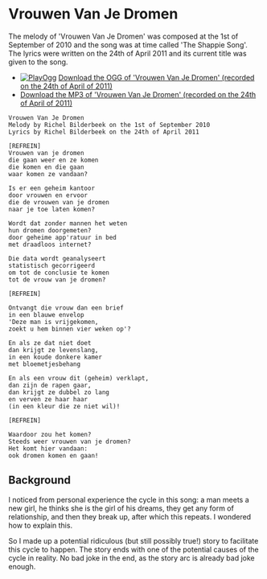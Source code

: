 # Vrouwen Van Je Dromen

The melody of 'Vrouwen Van Je Dromen' was
composed at the 1st of September of 2010 and the song was at time called
'The Shappie Song'. The lyrics were written on the 24th of April 2011
and its current title was given to the song.

 * [![PlayOgg](http://static.fsf.org/playogg/Play_ogg_80x15.png "I support PlayOgg!")](http://playogg.org) [Download the OGG of 'Vrouwen Van Je Dromen' (recorded on the 24th of April of 2011)](http://www.richelbilderbeek.nl/CD07_VrouwenVanJeDromen20110424.ogg)
 * [Download the MP3 of 'Vrouwen Van Je Dromen' (recorded on the 24th of April of 2011)](http://www.richelbilderbeek.nl/CD07_VrouwenVanJeDromen20110424.mp3)

```
Vrouwen Van Je Dromen
Melody by Richel Bilderbeek on the 1st of September 2010
Lyrics by Richel Bilderbeek on the 24th of April 2011

[REFREIN]
Vrouwen van je dromen
die gaan weer en ze komen
die komen en die gaan
waar komen ze vandaan?

Is er een geheim kantoor
door vrouwen en ervoor
die de vrouwen van je dromen
naar je toe laten komen?

Wordt dat zonder mannen het weten
hun dromen doorgemeten?
door geheime app'ratuur in bed
met draadloos internet?

Die data wordt geanalyseert
statistisch gecorrigeerd
om tot de conclusie te komen
tot de vrouw van je dromen?

[REFREIN]

Ontvangt die vrouw dan een brief
in een blauwe envelop
'Deze man is vrijgekomen,
zoekt u hem binnen vier weken op'?

En als ze dat niet doet
dan krijgt ze levenslang,
in een koude donkere kamer
met bloemetjesbehang

En als een vrouw dit (geheim) verklapt,
dan zijn de rapen gaar,
dan krijgt ze dubbel zo lang
en verven ze haar haar 
(in een kleur die ze niet wil)!

[REFREIN]

Waardoor zou het komen?
Steeds weer vrouwen van je dromen?
Het komt hier vandaan:
ook dromen komen en gaan!
```

## Background

I noticed from personal experience the cycle in this
song: a man meets a new girl, he thinks she is the girl of
his dreams, they get any form of relationship, and then they break up,
after which this repeats. I wondered how to explain this.

So I made up a potential ridiculous (but still possibly true!)
story to facilitate this cycle to happen. 
The story ends with one of the potential causes of the
cycle in reality. No bad joke in the end, as the story arc
is already bad joke enough.
 


